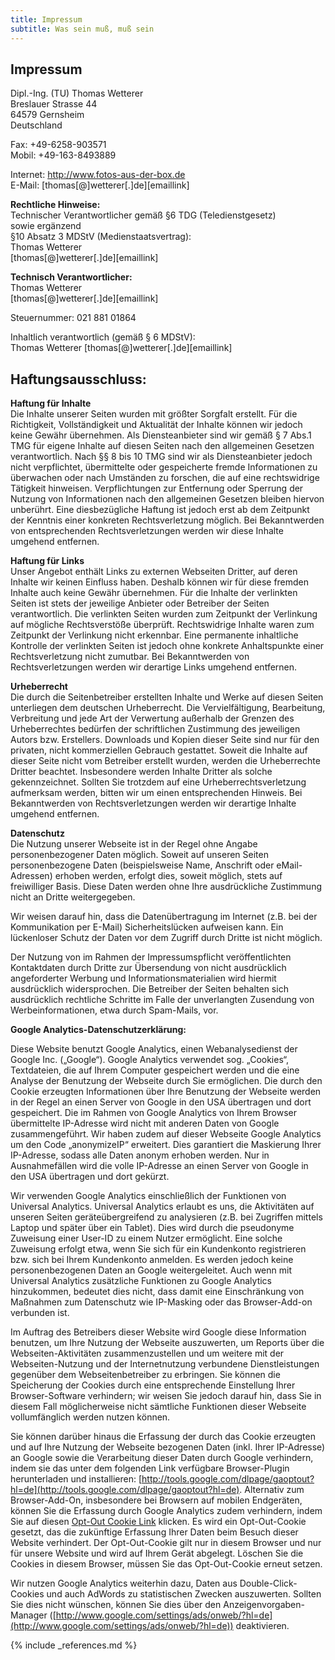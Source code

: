 ```yaml
---
title: Impressum
subtitle: Was sein muß, muß sein
---
```

## Impressum

Dipl.-Ing. (TU) Thomas Wetterer    
Breslauer Strasse 44    
64579 Gernsheim    
Deutschland    

Fax: +49-6258-903571    
Mobil: +49-163-8493889    

Internet: http://www.fotos-aus-der-box.de    
E-Mail: [thomas[@]wetterer[.]de][emaillink]
    

**Rechtliche Hinweise:**    
Technischer Verantwortlicher gemäß §6 TDG (Teledienstgesetz)    
sowie ergänzend    
§10 Absatz 3 MDStV (Medienstaatsvertrag):   
Thomas Wetterer    
[thomas[@]wetterer[.]de][emaillink]
   

**Technisch Verantwortlicher:**    
Thomas Wetterer    
[thomas[@]wetterer[.]de][emaillink]
    

Steuernummer: 021 881 01864    

Inhaltlich verantwortlich (gemäß § 6 MDStV):    
Thomas Wetterer
[thomas[@]wetterer[.]de][emaillink]


	
## Haftungsausschluss:

**Haftung für Inhalte**    
Die Inhalte unserer Seiten wurden mit größter Sorgfalt erstellt. Für die Richtigkeit, Vollständigkeit und Aktualität der Inhalte können wir jedoch keine Gewähr übernehmen. Als Diensteanbieter sind wir gemäß § 7 Abs.1 TMG für eigene Inhalte auf diesen Seiten nach den allgemeinen Gesetzen verantwortlich. Nach §§ 8 bis 10 TMG sind wir als Diensteanbieter jedoch nicht verpflichtet, übermittelte oder gespeicherte fremde Informationen zu überwachen oder nach Umständen zu forschen, die auf eine rechtswidrige Tätigkeit hinweisen. Verpflichtungen zur Entfernung oder Sperrung der Nutzung von Informationen nach den allgemeinen Gesetzen bleiben hiervon unberührt. Eine diesbezügliche Haftung ist jedoch erst ab dem Zeitpunkt der Kenntnis einer konkreten Rechtsverletzung möglich. Bei Bekanntwerden von entsprechenden Rechtsverletzungen werden wir diese Inhalte umgehend entfernen.

**Haftung für Links**    
Unser Angebot enthält Links zu externen Webseiten Dritter, auf deren Inhalte wir keinen Einfluss haben. Deshalb können wir für diese fremden Inhalte auch keine Gewähr übernehmen. Für die Inhalte der verlinkten Seiten ist stets der jeweilige Anbieter oder Betreiber der Seiten verantwortlich. Die verlinkten Seiten wurden zum Zeitpunkt der Verlinkung auf mögliche Rechtsverstöße überprüft. Rechtswidrige Inhalte waren zum Zeitpunkt der Verlinkung nicht erkennbar. Eine permanente inhaltliche Kontrolle der verlinkten Seiten ist jedoch ohne konkrete Anhaltspunkte einer Rechtsverletzung nicht zumutbar. Bei Bekanntwerden von Rechtsverletzungen werden wir derartige Links umgehend entfernen.

**Urheberrecht**    
Die durch die Seitenbetreiber erstellten Inhalte und Werke auf diesen Seiten unterliegen dem deutschen Urheberrecht. Die Vervielfältigung, Bearbeitung, Verbreitung und jede Art der Verwertung außerhalb der Grenzen des Urheberrechtes bedürfen der schriftlichen Zustimmung des jeweiligen Autors bzw. Erstellers. Downloads und Kopien dieser Seite sind nur für den privaten, nicht kommerziellen Gebrauch gestattet. Soweit die Inhalte auf dieser Seite nicht vom Betreiber erstellt wurden, werden die Urheberrechte Dritter beachtet. Insbesondere werden Inhalte Dritter als solche gekennzeichnet. Sollten Sie trotzdem auf eine Urheberrechtsverletzung aufmerksam werden, bitten wir um einen entsprechenden Hinweis. Bei Bekanntwerden von Rechtsverletzungen werden wir derartige Inhalte umgehend entfernen.

**Datenschutz**    
Die Nutzung unserer Webseite ist in der Regel ohne Angabe personenbezogener Daten möglich. Soweit auf unseren Seiten personenbezogene Daten (beispielsweise Name, Anschrift oder eMail-Adressen) erhoben werden, erfolgt dies, soweit möglich, stets auf freiwilliger Basis. Diese Daten werden ohne Ihre ausdrückliche Zustimmung nicht an Dritte weitergegeben.

Wir weisen darauf hin, dass die Datenübertragung im Internet (z.B. bei der Kommunikation per E-Mail) Sicherheitslücken aufweisen kann. Ein lückenloser Schutz der Daten vor dem Zugriff durch Dritte ist nicht möglich.

Der Nutzung von im Rahmen der Impressumspflicht veröffentlichten Kontaktdaten durch Dritte zur Übersendung von nicht ausdrücklich angeforderter Werbung und Informationsmaterialien wird hiermit ausdrücklich widersprochen. Die Betreiber der Seiten behalten sich ausdrücklich rechtliche Schritte im Falle der unverlangten Zusendung von Werbeinformationen, etwa durch Spam-Mails, vor.

**Google Analytics-Datenschutzerklärung:**

Diese Website benutzt Google Analytics, einen Webanalysedienst der Google Inc. („Google“). Google Analytics verwendet sog. „Cookies“, Textdateien, die auf Ihrem Computer gespeichert werden und die eine Analyse der Benutzung der Webseite durch Sie ermöglichen. Die durch den Cookie erzeugten Informationen über Ihre Benutzung der Webseite werden in der Regel an einen Server von Google in den USA übertragen und dort gespeichert. Die im Rahmen von Google Analytics von Ihrem Browser übermittelte IP-Adresse wird nicht mit anderen Daten von Google zusammengeführt. Wir haben zudem auf dieser Webseite Google Analytics um den Code „anonymizeIP“ erweitert. Dies garantiert die Maskierung Ihrer IP-Adresse, sodass alle Daten anonym erhoben werden. Nur in Ausnahmefällen wird die volle IP-Adresse an einen Server von Google in den USA übertragen und dort gekürzt.

Wir verwenden Google Analytics einschließlich der Funktionen von Universal Analytics. Universal Analytics erlaubt es uns, die Aktivitäten auf unseren Seiten geräteübergreifend zu analysieren (z.B. bei Zugriffen mittels Laptop und später über ein Tablet). Dies wird durch die pseudonyme Zuweisung einer User-ID zu einem Nutzer ermöglicht. Eine solche Zuweisung erfolgt etwa, wenn Sie sich für ein Kundenkonto registrieren bzw. sich bei Ihrem Kundenkonto anmelden. Es werden jedoch keine personenbezogenen Daten an Google weitergeleitet. Auch wenn mit Universal Analytics zusätzliche Funktionen zu Google Analytics hinzukommen, bedeutet dies nicht, dass damit eine Einschränkung von Maßnahmen zum Datenschutz wie IP-Masking oder das Browser-Add-on verbunden ist.

Im Auftrag des Betreibers dieser Website wird Google diese Information benutzen, um Ihre Nutzung der Webseite auszuwerten, um Reports über die Webseiten-Aktivitäten zusammenzustellen und um weitere mit der Webseiten-Nutzung und der Internetnutzung verbundene Dienstleistungen gegenüber dem Webseitenbetreiber zu erbringen. Sie können die Speicherung der Cookies durch eine entsprechende Einstellung Ihrer Browser-Software verhindern; wir weisen Sie jedoch darauf hin, dass Sie in diesem Fall möglicherweise nicht sämtliche Funktionen dieser Webseite vollumfänglich werden nutzen können.

Sie können darüber hinaus die Erfassung der durch das Cookie erzeugten und auf Ihre Nutzung der Webseite bezogenen Daten (inkl. Ihrer IP-Adresse) an Google sowie die Verarbeitung dieser Daten durch Google verhindern, indem sie das unter dem folgenden Link verfügbare Browser-Plugin herunterladen und installieren: [http://tools.google.com/dlpage/gaoptout?hl=de](http://tools.google.com/dlpage/gaoptout?hl=de). Alternativ zum Browser-Add-On, insbesondere bei Browsern auf mobilen Endgeräten, können Sie die Erfassung durch Google Analytics zudem verhindern, indem Sie auf diesen <a href="javascript:gaOptout()">Opt-Out Cookie Link</a> klicken. Es wird ein Opt-Out-Cookie gesetzt, das die zukünftige Erfassung Ihrer Daten beim Besuch dieser Website verhindert. Der Opt-Out-Cookie gilt nur in diesem Browser und nur für unsere Website und wird auf Ihrem Gerät abgelegt. Löschen Sie die Cookies in diesem Browser, müssen Sie das Opt-Out-Cookie erneut setzen.

Wir nutzen Google Analytics weiterhin dazu, Daten aus Double-Click-Cookies und auch AdWords zu statistischen Zwecken auszuwerten. Sollten Sie dies nicht wünschen, können Sie dies über den Anzeigenvorgaben-Manager ([http://www.google.com/settings/ads/onweb/?hl=de](http://www.google.com/settings/ads/onweb/?hl=de)) deaktivieren.


 
{% include _references.md %}
